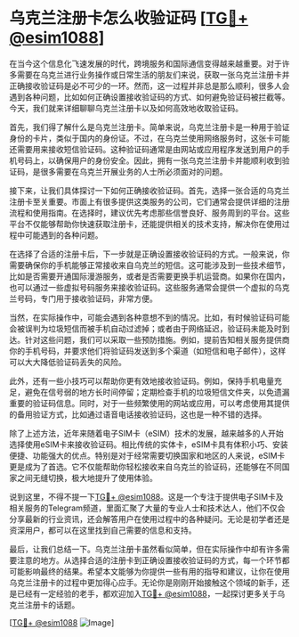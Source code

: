 # 乌克兰注册卡怎么收验证码 [[TG💪+ @esim1088](https://t.me/s/esim1088)]

在当今这个信息化飞速发展的时代，跨境服务和国际通信变得越来越重要。对于许多需要在乌克兰进行业务操作或日常生活的朋友们来说，获取一张乌克兰注册卡并正确接收验证码是必不可少的一环。然而，这一过程并非总是那么顺利，很多人会遇到各种问题，比如如何正确设置接收验证码的方式、如何避免验证码被拦截等。今天，我们就来详细聊聊乌克兰注册卡以及如何高效地收取验证码。

首先，我们得了解什么是乌克兰注册卡。简单来说，乌克兰注册卡是一种用于验证身份的卡片，类似于国内的身份证。不过，在乌克兰使用网络服务时，这张卡可能还需要用来接收短信验证码。这种验证码通常是由网站或应用程序发送到用户的手机号码上，以确保用户的身份安全。因此，拥有一张乌克兰注册卡并能顺利收到验证码，是很多需要在乌克兰开展业务的人士所必须面对的问题。

接下来，让我们具体探讨一下如何正确接收验证码。首先，选择一张合适的乌克兰注册卡至关重要。市面上有很多提供这类服务的公司，它们通常会提供详细的注册流程和使用指南。在选择时，建议优先考虑那些信誉良好、服务周到的平台。这些平台不仅能够帮助你快速获取注册卡，还能提供相关的技术支持，解决你在使用过程中可能遇到的各种问题。

在选择了合适的注册卡后，下一步就是正确设置接收验证码的方式。一般来说，你需要确保你的手机能够正常接收来自乌克兰的短信。这可能涉及到一些技术细节，比如是否需要开通国际漫游服务，或者是否需要更换手机运营商。如果你在国内，也可以通过一些虚拟号码服务来接收验证码。这些服务通常会提供一个虚拟的乌克兰号码，专门用于接收验证码，非常方便。

当然，在实际操作中，可能会遇到各种意想不到的情况。比如，有时候验证码可能会被误判为垃圾短信而被手机自动过滤掉；或者由于网络延迟，验证码未能及时到达。针对这些问题，我们可以采取一些预防措施。例如，提前告知相关服务提供商你的手机号码，并要求他们将验证码发送到多个渠道（如短信和电子邮件），这样可以大大降低验证码丢失的风险。

此外，还有一些小技巧可以帮助你更有效地接收验证码。例如，保持手机电量充足，避免在信号弱的地方长时间停留；定期检查手机的垃圾短信文件夹，以免遗漏重要的验证码信息。同时，对于一些频繁使用的网站或应用，可以考虑使用其提供的备用验证方式，比如通过语音电话接收验证码，这也是一种不错的选择。

除了上述方法，近年来随着电子SIM卡（eSIM）技术的发展，越来越多的人开始选择使用eSIM卡来接收验证码。相比传统的实体卡，eSIM卡具有体积小巧、安装便捷、功能强大的优点。特别是对于经常需要切换国家和地区的人来说，eSIM卡更是成为了首选。它不仅能帮助你轻松接收来自乌克兰的验证码，还能够在不同国家之间无缝切换，极大地提升了使用体验。

说到这里，不得不提一下[TG💪+ @esim1088](https://t.me/s/esim1088)。这是一个专注于提供电子SIM卡及相关服务的Telegram频道，里面汇聚了大量的专业人士和技术达人，他们不仅会分享最新的行业资讯，还会解答用户在使用过程中的各种疑问。无论是初学者还是资深用户，都可以在这里找到自己需要的信息和支持。

最后，让我们总结一下。乌克兰注册卡虽然看似简单，但在实际操作中却有许多需要注意的地方。从选择合适的注册卡到正确设置接收验证码的方式，每一个环节都可能影响最终的结果。希望本文能够为你提供一些有用的指导和建议，让你在使用乌克兰注册卡的过程中更加得心应手。无论你是刚刚开始接触这个领域的新手，还是已经有一定经验的老手，都欢迎加入[TG💪+ @esim1088](https://t.me/s/esim1088)，一起探讨更多关于乌克兰注册卡的话题。

[[TG💪+ @esim1088](https://t.me/s/esim1088) ![Image](https://i.postimg.cc/4NQfJmqS/Snipaste-2025-05-13-00-14-12.png)]